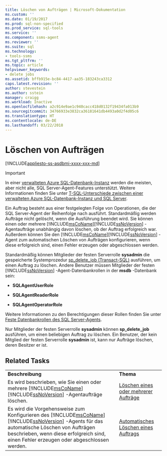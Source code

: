 ```yaml
---
title: Löschen von Aufträgen | Microsoft-Dokumentation
ms.custom: ''
ms.date: 01/19/2017
ms.prod: sql-non-specified
ms.prod_service: sql-tools
ms.service: ''
ms.component: ssms-agent
ms.reviewer: ''
ms.suite: sql
ms.technology:
- tools-ssms
ms.tgt_pltfrm: ''
ms.topic: article
helpviewer_keywords:
- delete jobs
ms.assetid: bffb915e-bc84-4417-aa35-183243ca3312
caps.latest.revision: ''
author: stevestein
ms.author: sstein
manager: craigg
ms.workload: Inactive
ms.openlocfilehash: a2c914e9ae1c940cacc418d0132f19434fa013b9
ms.sourcegitcommit: 34766933e3832ca36181641db4493a0d2f4d05c6
ms.translationtype: HT
ms.contentlocale: de-DE
ms.lasthandoff: 03/22/2018
---
```

# <a name="delete-jobs"></a>Löschen von Aufträgen
[!INCLUDE[appliesto-ss-asdbmi-xxxx-xxx-md](../../includes/appliesto-ss-asdbmi-xxxx-xxx-md.md)]

> [!IMPORTANT]  
> In einer [verwalteten Azure SQL-Datenbank-Instanz](https://docs.microsoft.com/azure/sql-database/sql-database-managed-instance) werden die meisten, aber nicht alle, SQL Server-Agent-Features unterstützt. Weitere Informationen finden Sie unter [T-SQL-Unterschiede zwischen einer verwalteten Azure SQL-Datenbank-Instanz und SQL Server](https://docs.microsoft.com/azure/sql-database/sql-database-managed-instance-transact-sql-information#sql-server-agent).

Ein Auftrag besteht aus einer festgelegten Folge von Operationen, die der SQL Server-Agent der Reihenfolge nach ausführt. Standardmäßig werden Aufträge nicht gelöscht, wenn die Ausführung beendet wird. Sie können einen oder mehrere [!INCLUDE[msCoName](../../includes/msconame_md.md)][!INCLUDE[ssNoVersion](../../includes/ssnoversion_md.md)] -Agentaufträge unabhängig davon löschen, ob der Auftrag erfolgreich war. Außerdem können Sie den [!INCLUDE[msCoName](../../includes/msconame_md.md)][!INCLUDE[ssNoVersion](../../includes/ssnoversion_md.md)] -Agent zum automatischen Löschen von Aufträgen konfigurieren, wenn diese erfolgreich sind, einen Fehler erzeugen oder abgeschlossen werden.  
  
Standardmäßig können Mitglieder der festen Serverrolle **sysadmin** die gespeicherte Systemprozedur [sp_delete_job (Transact-SQL)](http://msdn.microsoft.com/en-us/b85db6e4-623c-41f1-9643-07e5ea38db09) ausführen, um einen Auftrag zu löschen. Andere Benutzer müssen Mitglieder der festen [!INCLUDE[ssNoVersion](../../includes/ssnoversion_md.md)] -Agent-Datenbankrollen in der **msdb** -Datenbank sein:  
  
-   **SQLAgentUserRole**  
  
-   **SQLAgentReaderRole**  
  
-   **SQLAgentOperatorRole**  
  
Weitere Informationen zu den Berechtigungen dieser Rollen finden Sie unter [Feste Datenbankrollen des SQL Server-Agents](../../ssms/agent/sql-server-agent-fixed-database-roles.md).  
  
Nur Mitglieder der festen Serverrolle **sysadmin** können **sp_delete_job** ausführen, um einen beliebigen Auftrag zu löschen. Ein Benutzer, der kein Mitglied der festen Serverrolle **sysadmin** ist, kann nur Aufträge löschen, deren Besitzer er ist.  
  
## <a name="related-tasks"></a>Related Tasks  
  
|||  
|-|-|  
|**Beschreibung**|**Thema**|  
|Es wird beschrieben, wie Sie einen oder mehrere [!INCLUDE[msCoName](../../includes/msconame_md.md)][!INCLUDE[ssNoVersion](../../includes/ssnoversion_md.md)] -Agentaufträge löschen.|[Löschen eines oder mehrerer Aufträge](../../ssms/agent/delete-one-or-more-jobs.md)|  
|Es wird die Vorgehensweise zum Konfigurieren des [!INCLUDE[msCoName](../../includes/msconame_md.md)][!INCLUDE[ssNoVersion](../../includes/ssnoversion_md.md)] -Agents für das automatische Löschen von Aufträgen beschrieben, wenn diese erfolgreich sind, einen Fehler erzeugen oder abgeschlossen werden.|[Automatisches Löschen eines Auftrags](../../ssms/agent/automatically-delete-a-job.md)|  
  

